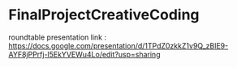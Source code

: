 # FinalProjectCreativeCoding
roundtable presentation link : https://docs.google.com/presentation/d/1TPdZ0zkkZ1v9Q_zBlE9-AYF8jPPrfj-l5EkYVEWu4Lo/edit?usp=sharing
